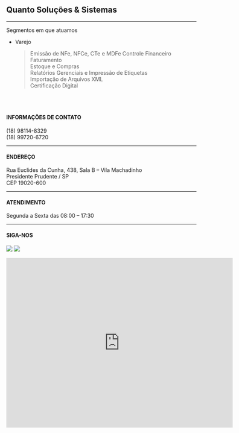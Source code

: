 ## Quanto Soluções & Sistemas
---

Segmentos em que atuamos

* Varejo
  > Emissão de NFe, NFCe, CTe e MDFe
  > Controle Financeiro <br>
  > Faturamento <br>
  > Estoque e Compras <br>
  > Relatórios Gerenciais e Impressão de Etiquetas <br>
  > Importação de Arquivos XML <br>
  > Certificação Digital <br>

<br>
<br>

#### INFORMAÇÕES DE CONTATO
(18) 98114-8329 <br>
(18) 99720-6720

---

#### ENDEREÇO
Rua Euclides da Cunha, 438, Sala B – Vila Machadinho <br>
Presidente Prudente / SP <br>
CEP 19020-600

---

#### ATENDIMENTO
Segunda a Sexta das 08:00 – 17:30

---

#### SIGA-NOS
[<img src="http://casaderepousocasanostra.com.br/img/fb.png">](https://www.facebook.com/quantosistemaspp)
[<img src="https://www.cavpower.com/app/uploads/2019/01/Instagram-logo-29px.png">](https://www.instagram.com/quantosistemaspp)

<iframe src="https://www.google.com/maps/embed?pb=!1m18!1m12!1m3!1d924.0804361909726!2d-51.38706247075923!3d-22.113705156637526!2m3!1f0!2f0!3f0!3m2!1i1024!2i768!4f13.1!3m3!1m2!1s0x9493f5cb06de486d%3A0x8df63a578451c1e6!2sR.%20Eucl%C3%ADdes%20da%20Cunha%2C%20438%20-%20Vila%20Machadinho%2C%20Pres.%20Prudente%20-%20SP%2C%2019020-600!5e0!3m2!1spt-BR!2sbr!4v1613071871029!5m2!1spt-BR!2sbr" width="600" height="450" frameborder="0" style="border:0;" allowfullscreen="" aria-hidden="false" tabindex="0"></iframe>
